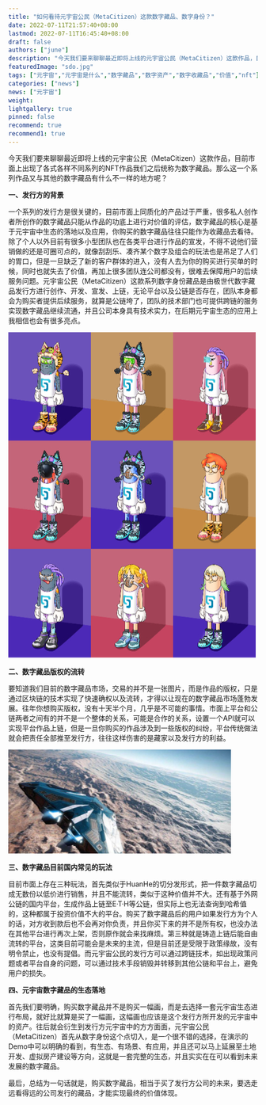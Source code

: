 ```yaml
---
title: "如何看待元宇宙公民（MetaCitizen）这款数字藏品、数字身份？"
date: 2022-07-11T21:57:40+08:00
lastmod: 2022-07-11T16:45:40+08:00
draft: false
authors: ["june"]
description: "今天我们要来聊聊最近即将上线的元宇宙公民（MetaCitizen）这款作品，目前市面上出现了各式各样不同系列的NFT作品我们之后统称为数字藏品。那么这一个系列作品又与其他的数字藏品有什么不一样的地方呢？"
featuredImage: "sdo.jpg"
tags: ["元宇宙","元宇宙是什么","数字藏品","数字资产","数字收藏品","价值","nft"]
categories: ["news"]
news: ["元宇宙"]
weight: 
lightgallery: true
pinned: false
recommend: true
recommend1: true
---
```




今天我们要来聊聊最近即将上线的元宇宙公民（MetaCitizen）这款作品，目前市面上出现了各式各样不同系列的NFT作品我们之后统称为数字藏品。那么这一个系列作品又与其他的数字藏品有什么不一样的地方呢？



**一、发行方的背景** 

一个系列的发行方是很关键的，目前市面上同质化的产品过于严重，很多私人创作者所创作的数字藏品只能从作品的功底上进行对价值的评估，数字藏品的核心是基于元宇宙中生态的落地以及应用，你购买的数字藏品往往只能作为收藏品去看待。除了个人以外目前有很多小型团队也在各类平台进行作品的宣发，不得不说他们营销做的还是可圈可点的，就像刮刮乐、凑齐某个数字及组合的玩法也是吊足了人们的胃口，但是一旦缺乏了新的客户群体的进入，没有人去为你的购买进行买单的时候，同时也就失去了价值，再加上很多团队连公司都没有，很难去保障用户的后续服务问题。元宇宙公民（MetaCitizen）这款系列数字身份藏品是由极世代数字藏品发行方进行创作、开发、宣发、上链，无论平台以及公链是否存在，团队本身都会为购买者提供后续服务，就算是公链垮了，团队的技术部门也可提供跨链的服务实现数字藏品继续流通，并且公司本身具有技术实力，在后期元宇宙生态的应用上我相信也会有很多亮点。

![数字藏品](sdo.jpg)



**二、数字藏品版权的流转** 

要知道我们目前的数字藏品市场，交易的并不是一张图片，而是作品的版权，只是通过区块链的技术实现了快速确权以及流转，才得以让现在的数字藏品市场蓬勃发展。往年你想购买版权，没有十天半个月，几乎是不可能的事情。市面上平台和公链两者之间有的并不是一个整体的关系，可能是合作的关系，设置一个API就可以实现平台作品上链，但是一旦你购买的作品涉及到一些版权的纠纷，平台传统做法就会把责任全部推至发行方，往往这样伤害的是藏家以及发行方的利益。

![数字藏品](fg.png)



**三、数字藏品目前国内常见的玩法** 

目前市面上存在三种玩法，首先类似于HuanHe的切分发形式，把一件数字藏品切成无数份以低价进行销售，并且不能流转，类似于这种价值并不大。还有基于外网公链的国内平台，生成作品上链至E·T·H等公链，但实际上也无法查询到哈希值的，这种都属于投资价值不大的平台。购买了数字藏品后的用户如果发行方为个人的话，对方收到款后也不会再对你负责，并且你买下来的并不是所有权，也没办法在其他平台进行再次上架，否则原作就会来找麻烦。第三种就是铸造上链后能自由流转的平台，这类目前可能会是未来的主流，但是目前还是受限于政策缘故，没有明令禁止，也没有提倡。而元宇宙公民的发行方可以通过跨链技术，如出现政策问题或者平台自身的问题，可以通过技术手段销毁并转移到其他公链和平台上，避免用户的损失。



**四、元宇宙数字藏品的生态落地** 

首先我们要明确，购买数字藏品并不是购买一幅画，而是去选择一套元宇宙生态进行布局，就好比就算是买了一幅画，这幅画也应该是这个发行方所开发的元宇宙中的资产。往后就会衍生到发行方元宇宙中的方方面面，元宇宙公民（MetaCitizen）首先从数字身份这个点切入，是一个很不错的选择，在演示的Demo中可以明确的看到，有生态、有场景、有应用，并且还可以马上延展至土地开发、虚拟房产建设等方向，这就是一套完整的生态，并且实实在在可以看到未来发展的数字藏品。



最后，总结为一句话就是，购买数字藏品，相当于买了发行方公司的未来，要选走远看得远的公司发行的藏品，才能实现最终的价值体现。